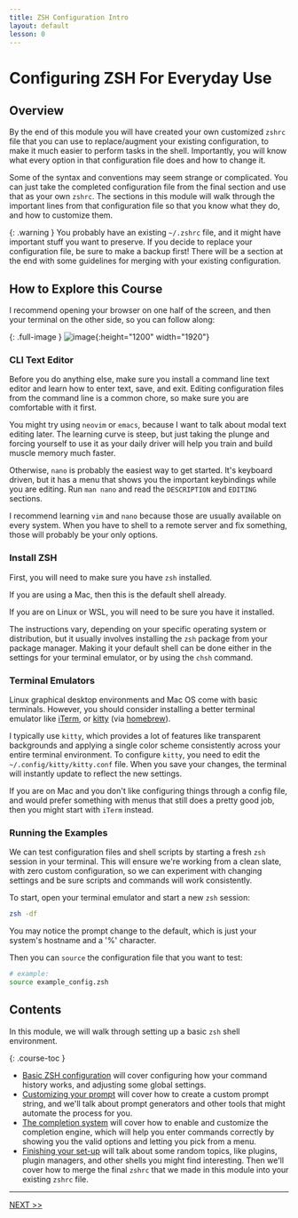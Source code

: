 ```yaml
---
title: ZSH Configuration Intro
layout: default
lesson: 0
---
```

# Configuring ZSH For Everyday Use

## Overview

By the end of this module you will have created your own customized `zshrc` file that you can use to replace/augment your existing configuration, to make it much easier to perform tasks in the shell. Importantly, you will know what every option in that configuration file does and how to change it.

Some of the syntax and conventions may seem strange or complicated. You can just take the completed configuration file from the final section and use that as your own `zshrc`. The sections in this module will walk through the important lines from that configuration file so that you know what they do, and how to customize them.

{: .warning }
You probably have an existing `~/.zshrc` file, and it might have important stuff you want to preserve. If you decide to replace your configuration file, be sure to make a backup first! There will be a section at the end with some guidelines for merging with your existing configuration.

## How to Explore this Course

I recommend opening your browser on one half of the screen, and then your terminal on the other side, so you can follow along:

{: .full-image }
![image](../img/side-by-side.avif){:height="1200" width="1920"}

### CLI Text Editor

Before you do anything else, make sure you install a command line text editor and learn how to enter text, save, and exit. Editing configuration files from the command line is a common chore, so make sure you are comfortable with it first.

You might try using `neovim` or `emacs`, because I want to talk about modal text editing later. The learning curve is steep, but just taking the plunge and forcing yourself to use it as your daily driver will help you train and build muscle memory much faster.

Otherwise, `nano` is probably the easiest way to get started. It's keyboard driven, but it has a menu that shows you the important keybindings while you are editing. Run `man nano` and read the `DESCRIPTION` and `EDITING` sections.

I recommend learning `vim` and `nano` because those are usually available on every system. When you have to shell to a remote server and fix something, those will probably be your only options.

### Install ZSH

First, you will need to make sure you have `zsh` installed.

If you are using a Mac, then this is the default shell already.

If you are on Linux or WSL, you will need to be sure you have it installed.

The instructions vary, depending on your specific operating system or distribution, but it usually involves installing the `zsh` package from your package manager. Making it your default shell can be done either in the settings for your terminal emulator, or by using the `chsh` command.

### Terminal Emulators

Linux graphical desktop environments and Mac OS come with basic terminals. However, you should consider installing a better terminal emulator like [iTerm](https://iterm2.com/), or [kitty](https://github.com/kovidgoyal/kitty) (via [homebrew](https://brew.sh/)).

I typically use `kitty`, which provides a lot of features like transparent backgrounds and applying a single color scheme consistently across your entire terminal environment. To configure `kitty`, you need to edit the `~/.config/kitty/kitty.conf` file. When you save your changes, the terminal will instantly update to reflect the new settings.

If you are on Mac and you don't like configuring things through a config file, and would prefer something with menus that still does a pretty good job, then you might start with `iTerm` instead.

### Running the Examples

We can test configuration files and shell scripts by starting a fresh `zsh` session in your terminal. This will ensure we're working from a clean slate, with zero custom configuration, so we can experiment with changing settings and be sure scripts and commands will work consistently.

To start, open your terminal emulator and start a new `zsh` session:

```zsh
zsh -df
```

You may notice the prompt change to the default, which is just your system's hostname and a '%' character.

Then you can `source` the configuration file that you want to test:

```zsh
# example:
source example_config.zsh
```

## Contents

In this module, we will walk through setting up a basic `zsh` shell environment.

{: .course-toc }
- [Basic ZSH configuration](./01_zsh-config) will cover configuring how your command history works, and adjusting some global settings.
- [Customizing your prompt](./02_prompt) will cover how to create a custom prompt string, and we'll talk about prompt generators and other tools that might automate the process for you.
- [The completion system](./03_completion) will cover how to enable and customize the completion engine, which will help you enter commands correctly by showing you the valid options and letting you pick from a menu.
- [Finishing your set-up](./04_complete-setup) will talk about some random topics, like plugins, plugin managers, and other shells you might find interesting. Then we'll cover how to merge the final `zshrc` that we made in this module into your existing `zshrc` file.

---

[NEXT >>](./01_zsh-config)
